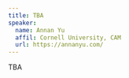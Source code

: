 ```yaml
---
title: TBA
speaker:	
  name: Annan Yu
  affil: Cornell University, CAM
  url: https://annanyu.com/
---
```


TBA

